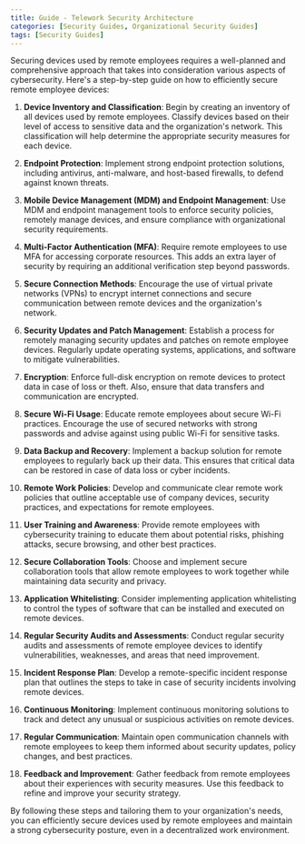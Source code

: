 ```yaml
---
title: Guide - Telework Security Architecture
categories: [Security Guides, Organizational Security Guides] 
tags: [Security Guides]
---
```


Securing devices used by remote employees requires a well-planned and comprehensive approach that takes into consideration various aspects of cybersecurity. Here's a step-by-step guide on how to efficiently secure remote employee devices:

1. __Device Inventory and Classification__:
  Begin by creating an inventory of all devices used by remote employees. Classify devices based on their level of access to sensitive data and the organization's network. This classification will help determine the appropriate security measures for each device.

2. __Endpoint Protection__:
  Implement strong endpoint protection solutions, including antivirus, anti-malware, and host-based firewalls, to defend against known threats.

3. __Mobile Device Management (MDM) and Endpoint Management__:
  Use MDM and endpoint management tools to enforce security policies, remotely manage devices, and ensure compliance with organizational security requirements.

4. __Multi-Factor Authentication (MFA)__:
  Require remote employees to use MFA for accessing corporate resources. This adds an extra layer of security by requiring an additional verification step beyond passwords.

5. __Secure Connection Methods__:
  Encourage the use of virtual private networks (VPNs) to encrypt internet connections and secure communication between remote devices and the organization's network.

6. __Security Updates and Patch Management__:
  Establish a process for remotely managing security updates and patches on remote employee devices. Regularly update operating systems, applications, and software to mitigate vulnerabilities.

7. __Encryption__:
  Enforce full-disk encryption on remote devices to protect data in case of loss or theft. Also, ensure that data transfers and communication are encrypted.

8. __Secure Wi-Fi Usage__:
  Educate remote employees about secure Wi-Fi practices. Encourage the use of secured networks with strong passwords and advise against using public Wi-Fi for sensitive tasks.

9. __Data Backup and Recovery__:
  Implement a backup solution for remote employees to regularly back up their data. This ensures that critical data can be restored in case of data loss or cyber incidents.

10. __Remote Work Policies__:
  Develop and communicate clear remote work policies that outline acceptable use of company devices, security practices, and expectations for remote employees.

11. __User Training and Awareness__:
  Provide remote employees with cybersecurity training to educate them about potential risks, phishing attacks, secure browsing, and other best practices.

12. __Secure Collaboration Tools__:
  Choose and implement secure collaboration tools that allow remote employees to work together while maintaining data security and privacy.

13. __Application Whitelisting__:
  Consider implementing application whitelisting to control the types of software that can be installed and executed on remote devices.

14. __Regular Security Audits and Assessments__:
  Conduct regular security audits and assessments of remote employee devices to identify vulnerabilities, weaknesses, and areas that need improvement.

15. __Incident Response Plan__:
  Develop a remote-specific incident response plan that outlines the steps to take in case of security incidents involving remote devices.

16. __Continuous Monitoring__:
  Implement continuous monitoring solutions to track and detect any unusual or suspicious activities on remote devices.

17. __Regular Communication__:
  Maintain open communication channels with remote employees to keep them informed about security updates, policy changes, and best practices.

18. __Feedback and Improvement__:
  Gather feedback from remote employees about their experiences with security measures. Use this feedback to refine and improve your security strategy.

By following these steps and tailoring them to your organization's needs, you can efficiently secure devices used by remote employees and maintain a strong cybersecurity posture, even in a decentralized work environment.
